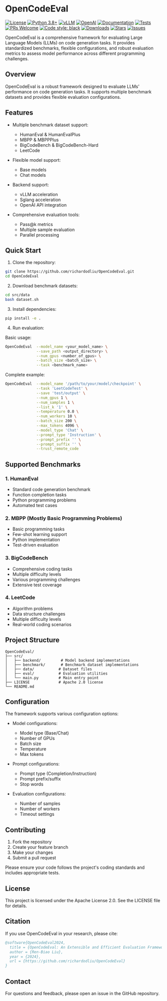 # OpenCodeEval

[![License](https://img.shields.io/badge/License-Apache%202.0-blue.svg)](LICENSE) [![Python 3.8+](https://img.shields.io/badge/python-3.8+-blue.svg)](https://www.python.org/downloads/) [![vLLM](https://img.shields.io/badge/vLLM-supported-green.svg)](https://github.com/vllm-project/vllm) [![OpenAI](https://img.shields.io/badge/OpenAI-compatible-brightgreen.svg)](https://openai.com/) [![Documentation](https://img.shields.io/badge/docs-latest-brightgreen.svg)](docs/) [![Tests](https://img.shields.io/badge/tests-passing-brightgreen.svg)](tests/) [![PRs Welcome](https://img.shields.io/badge/PRs-welcome-brightgreen.svg)](CONTRIBUTING.md) [![Code style: black](https://img.shields.io/badge/code%20style-black-000000.svg)](https://github.com/psf/black) [![Downloads](https://img.shields.io/github/downloads/yourusername/OpenCodeEval/total.svg)](https://github.com/yourusername/OpenCodeEval/releases) [![Stars](https://img.shields.io/github/stars/yourusername/OpenCodeEval.svg)](https://github.com/yourusername/OpenCodeEval/stargazers) [![Issues](https://img.shields.io/github/issues/yourusername/OpenCodeEval.svg)](https://github.com/yourusername/OpenCodeEval/issues)

OpenCodeEval is a comprehensive framework for evaluating Large Language Models (LLMs) on code generation tasks. It provides standardized benchmarks, flexible configurations, and robust evaluation metrics to assess model performance across different programming challenges.

## Overview

OpenCodeEval is a robust framework designed to evaluate LLMs' performance on code generation tasks. It supports multiple benchmark datasets and provides flexible evaluation configurations.

## Features

- Multiple benchmark dataset support:
  - HumanEval & HumanEvalPlus
  - MBPP & MBPPPlus
  - BigCodeBench & BigCodeBench-Hard
  - LeetCode

- Flexible model support:
  - Base models
  - Chat models

- Backend support:
  - vLLM acceleration
  - Sglang acceleration
  - OpenAI API integration

- Comprehensive evaluation tools:
  - Pass@k metrics
  - Multiple sample evaluation
  - Parallel processing

## Quick Start

1. Clone the repository:

```bash
git clone https://github.com/richardodliu/OpenCodeEval.git
cd OpenCodeEval
```

2. Download benchmark datasets:

```bash
cd src/data
bash dataset.sh
```

3. Install dependencies:

```bash
pip install -e .
```

4. Run evaluation:

Basic usage:
```bash
OpenCodeEval  --model_name <your_model_name> \
              --save_path <output_directory> \
              --num_gpus <number_of_gpus> \
              --batch_size <batch_size> \
              --task <benchmark_name>
```

Complete example:
```bash
OpenCodeEval  --model_name '/path/to/your/model/checkpoint' \
              --task 'LeetCodeTest' \
              --save 'test/output' \
              --num_gpus 1 \
              --num_samples 1 \
              --list_k '1' \
              --temperature 0.0 \
              --num_workers 10 \
              --batch_size 200 \
              --max_tokens 4096 \
              --model_type 'Chat' \
              --prompt_type 'Instruction' \
              --prompt_prefix '' \
              --prompt_suffix '' \
              --trust_remote_code
```

## Supported Benchmarks

### 1. HumanEval
- Standard code generation benchmark
- Function completion tasks
- Python programming problems
- Automated test cases

### 2. MBPP (Mostly Basic Programming Problems)
- Basic programming tasks
- Few-shot learning support
- Python implementation
- Test-driven evaluation

### 3. BigCodeBench
- Comprehensive coding tasks
- Multiple difficulty levels
- Various programming challenges
- Extensive test coverage

### 4. LeetCode
- Algorithm problems
- Data structure challenges
- Multiple difficulty levels
- Real-world coding scenarios

## Project Structure
```
OpenCodeEval/
├── src/
│   ├── backend/         # Model backend implementations
│   ├── benchmark/       # Benchmark dataset implementations
│   ├── data/           # Dataset files
│   ├── eval/           # Evaluation utilities
│   └── main.py         # Main entry point
├── LICENSE             # Apache 2.0 license
└── README.md
```

## Configuration

The framework supports various configuration options:

- Model configurations:
  - Model type (Base/Chat)
  - Number of GPUs
  - Batch size
  - Temperature
  - Max tokens

- Prompt configurations:
  - Prompt type (Completion/Instruction)
  - Prompt prefix/suffix
  - Stop words

- Evaluation configurations:
  - Number of samples
  - Number of workers
  - Timeout settings

## Contributing

1. Fork the repository
2. Create your feature branch
3. Make your changes
4. Submit a pull request

Please ensure your code follows the project's coding standards and includes appropriate tests.

## License

This project is licensed under the Apache License 2.0. See the LICENSE file for details.

## Citation

If you use OpenCodeEval in your research, please cite:

```bibtex
@software{OpenCodeEval2024,
  title = {OpenCodeEval: An Extensible and Efficient Evaluation Framework for Code Generation Tasks on Large Language Models},
  author = {Ren-Biao Liu},
  year = {2024},
  url = {https://github.com/richardodliu/OpenCodeEval}
}
```

## Contact

For questions and feedback, please open an issue in the GitHub repository.
